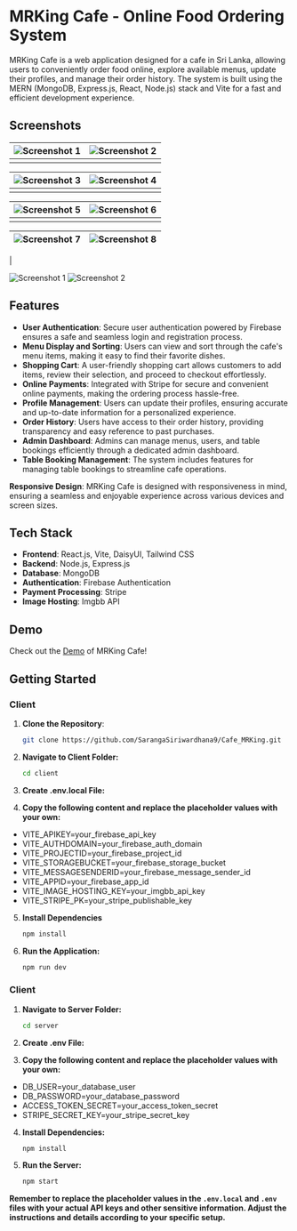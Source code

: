 # MRKing Cafe - Online Food Ordering System

MRKing Cafe is a web application designed for a cafe in Sri Lanka, allowing users to conveniently order food online, explore available menus, update their profiles, and manage their order history. The system is built using the MERN (MongoDB, Express.js, React, Node.js) stack and Vite for a fast and efficient development experience.

## Screenshots

| ![Screenshot 1](https://github.com/SarangaSiriwardhana9/Cafe_MRKing/assets/99233703/a29fa1b7-8bef-4a43-bdac-359154d32645) | ![Screenshot 2](https://github.com/SarangaSiriwardhana9/Cafe_MRKing/assets/99233703/2cd6d410-50e9-469f-a33a-8a3604cb1693) |
| ------------------------------------------------------------ | ------------------------------------------------------------ |
|                                     |                                     |

| ![Screenshot 3](https://github.com/SarangaSiriwardhana9/Cafe_MRKing/assets/99233703/cabe0982-351c-46e9-acbe-15df7f152c45) | ![Screenshot 4](https://github.com/SarangaSiriwardhana9/Cafe_MRKing/assets/99233703/dd15220a-db6e-4a00-8995-c772607a135e) |
| ------------------------------------------------------------ | ------------------------------------------------------------ |
|                                     |                                     |

| ![Screenshot 5](https://github.com/SarangaSiriwardhana9/Cafe_MRKing/assets/99233703/4d57ca4f-a771-4d48-9f66-8c83870a2add) | ![Screenshot 6](https://github.com/SarangaSiriwardhana9/Cafe_MRKing/assets/99233703/ec9b4c12-cf4f-4c02-9871-e9747caf8b91) |
| ------------------------------------------------------------ | ------------------------------------------------------------ |
|                                     |                                     |

| ![Screenshot 7](https://github.com/SarangaSiriwardhana9/Cafe_MRKing/assets/99233703/324a548c-3c2b-46c3-a47b-f06a91c15513) | ![Screenshot 8](https://github.com/SarangaSiriwardhana9/Cafe_MRKing/assets/99233703/7b0d209c-0745-4da3-a4af-0e3556e53ab6) |
| ------------------------------------------------------------ | ------------------------------------------------------------ |
|    



![Screenshot 1](https://github.com/SarangaSiriwardhana9/Cafe_MRKing/assets/99233703/e8488b09-aeb8-40fb-a482-6f0abe45bf9e) ![Screenshot 2](https://github.com/SarangaSiriwardhana9/Cafe_MRKing/assets/99233703/00c53d68-dac1-412e-94e8-4fc7793d1256)

## Features

- **User Authentication**: Secure user authentication powered by Firebase ensures a safe and seamless login and registration process.
- **Menu Display and Sorting**: Users can view and sort through the cafe's menu items, making it easy to find their favorite dishes.
- **Shopping Cart**: A user-friendly shopping cart allows customers to add items, review their selection, and proceed to checkout effortlessly.
- **Online Payments**: Integrated with Stripe for secure and convenient online payments, making the ordering process hassle-free.
- **Profile Management**: Users can update their profiles, ensuring accurate and up-to-date information for a personalized experience.
- **Order History**: Users have access to their order history, providing transparency and easy reference to past purchases.
- **Admin Dashboard**: Admins can manage menus, users, and table bookings efficiently through a dedicated admin dashboard.
- **Table Booking Management**: The system includes features for managing table bookings to streamline cafe operations.

**Responsive Design**: MRKing Cafe is designed with responsiveness in mind, ensuring a seamless and enjoyable experience across various devices and screen sizes.



## Tech Stack

- **Frontend**: React.js, Vite, DaisyUI, Tailwind CSS
- **Backend**: Node.js, Express.js
- **Database**: MongoDB
- **Authentication**: Firebase Authentication
- **Payment Processing**: Stripe
- **Image Hosting**: Imgbb API

## Demo

Check out the [Demo](https://cafe-mrking.netlify.app) of MRKing Cafe!


## Getting Started

### Client

1. **Clone the Repository**:

   ```bash
   git clone https://github.com/SarangaSiriwardhana9/Cafe_MRKing.git
   
2. **Navigate to Client Folder:**

   ```bash
   cd client

3. **Create .env.local File:**

4. **Copy the following content and replace the placeholder values with your own:**

- VITE_APIKEY=your_firebase_api_key
- VITE_AUTHDOMAIN=your_firebase_auth_domain
- VITE_PROJECTID=your_firebase_project_id
- VITE_STORAGEBUCKET=your_firebase_storage_bucket
- VITE_MESSAGESENDERID=your_firebase_message_sender_id
- VITE_APPID=your_firebase_app_id
- VITE_IMAGE_HOSTING_KEY=your_imgbb_api_key
- VITE_STRIPE_PK=your_stripe_publishable_key

5. **Install Dependencies**

   ```bash
   npm install

7. **Run the Application:**

   ```bash
   npm run dev

### Client

1. **Navigate to Server Folder:**

   ```bash
   cd server
   
2. **Create .env File:**

3. **Copy the following content and replace the placeholder values with your own:**
   
- DB_USER=your_database_user
- DB_PASSWORD=your_database_password
- ACCESS_TOKEN_SECRET=your_access_token_secret
- STRIPE_SECRET_KEY=your_stripe_secret_key

4. **Install Dependencies:**

   ```bash
   npm install

5. **Run the Server:**
   ```bash
   npm start


**Remember to replace the placeholder values in the `.env.local` and `.env` files with your actual API keys and other sensitive information. Adjust the instructions and details according to your specific setup.**
